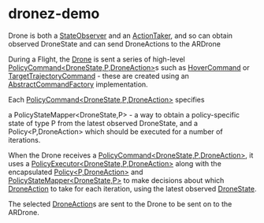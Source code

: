 # dronez-demo

Drone is both a [StateObserver<DroneState>](https://github.com/ml4j/ml4j-mdp/blob/master/src/main/java/org/ml4j/mdp/StateObserver.java) and an [ActionTaker<DroneAction>](https://github.com/ml4j/ml4j-mdp/blob/master/src/main/java/org/ml4j/mdp/ActionTaker.java), and so can obtain observed DroneState and can send DroneActions to the ARDrone

During a Flight, the [Drone](https://github.com/michaellavelle/dronez/blob/master/src/main/java/org/machinelearning4j/dronez/domain/Drone.java) is sent a series of high-level [PolicyCommand<DroneState,P,DroneAction>](https://github.com/michaellavelle/dronez/blob/master/src/main/java/org/machinelearning4j/dronez/commands/PolicyCommand.java)s such as [HoverCommand](https://github.com/michaellavelle/dronez/blob/master/src/main/java/org/machinelearning4j/dronez/commands/HoverCommand.java) or [TargetTrajectoryCommand](https://github.com/michaellavelle/dronez/blob/master/src/main/java/org/machinelearning4j/dronez/commands/TargetTrajectoryCommand.java) - these are created using an [AbstractCommandFactory](https://github.com/michaellavelle/dronez/blob/master/src/main/java/org/machinelearning4j/dronez/commands/AbstractCommandFactory.java) implementation.

Each [PolicyCommand<DroneState,P,DroneAction>](https://github.com/michaellavelle/dronez/blob/master/src/main/java/org/machinelearning4j/dronez/commands/PolicyCommand.java) specifies 

a PolicyStateMapper<DroneState,P> - a way to obtain a policy-specific state of type P from the latest observed DroneState, and 
a Policy<P,DroneAction> which should be executed for a number of iterations.

When the Drone receives a [PolicyCommand<DroneState,P,DroneAction>](https://github.com/michaellavelle/dronez/blob/master/src/main/java/org/machinelearning4j/dronez/commands/PolicyCommand.java), it uses a [PolicyExecutor<DroneState,P,DroneAction>](https://github.com/ml4j/ml4j-mdp/blob/master/src/main/java/org/ml4j/mdp/PolicyExecutor.java) along with the encapsulated [Policy<P,DroneAction>](https://github.com/ml4j/ml4j-mdp/blob/master/src/main/java/org/ml4j/mdp/Policy.java) and [PolicyStateMapper<DroneState,P>](https://github.com/ml4j/ml4j-mdp/blob/master/src/main/java/org/ml4j/mdp/PolicyStateMapper.java)  to make decisions about which [DroneAction](https://github.com/ml4j/dronez-core/blob/master/src/main/java/org/ml4j/dronez/DroneAction) to take for each iteration, using the latest observed [DroneState](https://github.com/ml4j/dronez-core/blob/master/src/main/java/org/ml4j/dronez/DroneState.java).

The selected [DroneAction](https://github.com/ml4j/dronez-core/blob/master/src/main/java/org/ml4j/dronez/DroneAction.java)s are sent to the Drone to be sent on to the ARDrone.
